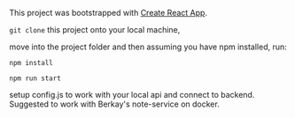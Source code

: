 This project was bootstrapped with [Create React App](https://github.com/facebook/create-react-app).

`git clone` this project onto your local machine, 

move into the project folder and then assuming you have npm installed, run:

`npm install`

`npm run start`

setup config.js to work with your local api and connect to backend. Suggested to work with Berkay's note-service on docker.

